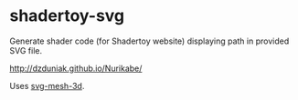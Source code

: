 # shadertoy-svg
Generate shader code (for Shadertoy website) displaying path in provided SVG file.

http://dzduniak.github.io/Nurikabe/

Uses [svg-mesh-3d](https://github.com/mattdesl/svg-mesh-3d).
